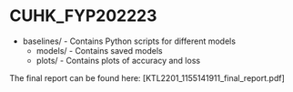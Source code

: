 # CUHK_FYP202223

- baselines/ - Contains Python scripts for different models
  - models/ - Contains saved models
  - plots/ - Contains plots of accuracy and loss

The final report can be found here: [KTL2201_1155141911_final_report.pdf]
